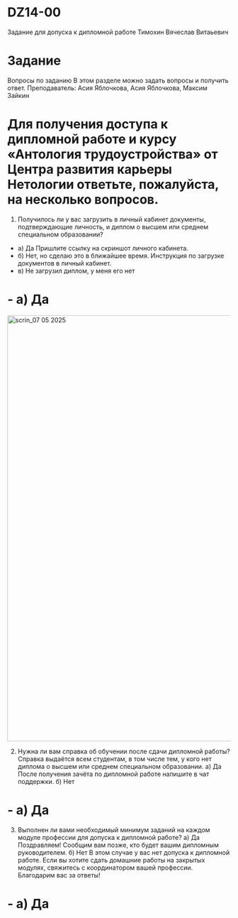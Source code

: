 # DZ14-00
Задание для допуска к дипломной работе
Тимохин Вячеслав Витаьевич


# Задание
Вопросы по заданию
В этом разделе можно задать вопросы и получить ответ.
Преподаватель: Асия Яблочкова, Асия Яблочкова, Максим Зайкин
# Для получения доступа к дипломной работе и курсу «Антология трудоустройства» от Центра развития карьеры Нетологии ответьте, пожалуйста, на несколько вопросов.
1. Получилось ли у вас загрузить в личный кабинет документы, подтверждающие личность, и диплом о высшем или среднем специальном образовании?
- а) Да
Пришлите ссылку на скриншот личного кабинета.
- б) Нет, но сделаю это в ближайшее время. Инструкция по загрузке документов в личный кабинет.
- в) Не загрузил диплом, у меня его нет

# - а) Да

<img width="960" alt="scrin_07 05 2025" src="https://github.com/user-attachments/assets/c3e44712-506f-4819-a73c-2360417d6069" />


2. Нужна ли вам справка об обучении после сдачи дипломной работы? Справка выдаётся всем студентам, в том числе тем, у кого нет диплома о высшем или среднем специальном образовании.
а) Да
После получения зачёта по дипломной работе напишите в чат поддержки.
б) Нет

# - а) Да

3. Выполнен ли вами необходимый минимум заданий на каждом модуле профессии для допуска к дипломной работе?
а) Да
Поздравляем! Сообщим вам позже, кто будет вашим дипломным руководителем.
б) Нет
В этом случае у вас нет допуска к дипломной работе. Если вы хотите сдать домашние работы на закрытых модулях, свяжитесь с координатором вашей профессии.
Благодарим вас за ответы!

# - а) Да
